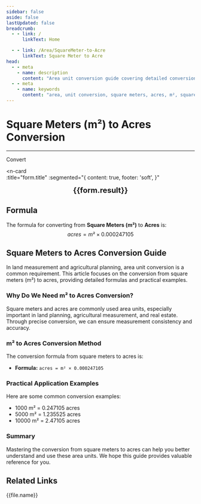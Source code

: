 ```yaml
---
sidebar: false
aside: false
lastUpdated: false
breadcrumb:
  - - link: /
      linkText: Home

  - - link: /Area/SquareMeter-to-Acre
      linkText: Square Meter to Acre
head:
  - - meta
    - name: description
      content: "Area unit conversion guide covering detailed conversion formulas and explanations from square meters (m²) to acres."
  - - meta
    - name: keywords
      content: "area, unit conversion, square meters, acres, m², square meters to acres, area conversion guide, square meters to acre conversion, m² to acre conversion, square meters to acres, meter square to acres, square meters acres converter, m² to acres, square meters convert acres, meter square to acres, square meters to acres conversion, m² acres conversion, square meters acres calculation, meter square acres conversion, square meters convert acres, m² to acres, square meters acres converter, meter square to acres conversion, square meters acres conversion formula, m² convert acres, square meters to acres calculation, meter square convert acres, square meters acres conversion table, m² acres conversion, square meters to acres calculation, meter square acres conversion, square meters to acres conversion tool, m² to acres conversion, square meters acres unit conversion, area conversion"
---
```

# Square Meters (m²) to Acres Conversion
---
<script setup>
import { onMounted, reactive, inject, ref } from 'vue'
import { NButton, NForm, NFormItem, NInput, NInputNumber, NSelect, NCard, useMessage,NGrid ,NGi } from 'naive-ui'
import { defineClientComponent } from 'vitepress'
import { Area } from '../files';
const seoKey = [
  'square meters to acres conversion',
  'm² to acre conversion',
  'square meters to acres',
  'meter square to acres',
  'square meters acres converter',
  'm² to acres',
  'square meters convert acres',
  'meter square to acres',
  'square meters to acres conversion',
  'm² acres conversion',
  'square meters acres calculation',
  'meter square acres conversion',
  'square meters convert acres',
  'm² to acres',
  'square meters acres converter',
  'meter square to acres conversion',
  'square meters acres conversion formula',
  'm² convert acres',
  'square meters to acres calculation',
  'meter square convert acres',
  'square meters acres conversion table',
  'm² acres conversion',
  'square meters to acres calculation',
  'meter square acres conversion',
  'square meters to acres conversion tool',
  'm² to acres conversion',
  'square meters acres unit conversion',
  'area conversion'
]
const convert = inject('convert')

const form = reactive({
  number: null,
  result: '',
  title: 'Square Meters (m²) to Acres Conversion',
})

const convertHandler = () => {
  if (form.number !== null && !isNaN(form.number)) {
    const convertedValue = parseFloat(form.number) * 0.000247105
    form.result = `${form.number}m² = ${convertedValue.toFixed(6)} acres`
  } else {
    form.result = 'Please enter a valid number.'
  }
}
</script>

<n-form size="large" :model="form">
  <n-form-item label="Square Meters (m²)">
    <n-input-number v-model:value="form.number" placeholder="Enter square meters" style="width: 100%" />
  </n-form-item>
  <n-form-item>
    <n-button type="info" @click="convertHandler" block>Convert</n-button>
  </n-form-item>
</n-form>

<n-card  
  :title="form.title"
  :segmented="{
    content: true,
    footer: 'soft',
  }"
>
  <div  style="text-align:center;font-size:20px;">
    <strong>{{form.result}}</strong>
  </div>
    <template #footer>
    <div>
      <span v-for="item of seoKey">{{item}}, </span>
    </div>
  </template>
</n-card>

## Formula

The formula for converting from **Square Meters (m²)** to **Acres** is:
$$ acres = m² \times 0.000247105 $$

## Square Meters to Acres Conversion Guide

In land measurement and agricultural planning, area unit conversion is a common requirement. This article focuses on the conversion from square meters (m²) to acres, providing detailed formulas and practical examples.

### Why Do We Need m² to Acres Conversion?

Square meters and acres are commonly used area units, especially important in land planning, agricultural measurement, and real estate. Through precise conversion, we can ensure measurement consistency and accuracy.

### m² to Acres Conversion Method

The conversion formula from square meters to acres is:

- **Formula:** `acres = m² × 0.000247105`

### Practical Application Examples

Here are some common conversion examples:

- 1000 m² = 0.247105 acres
- 5000 m² = 1.235525 acres
- 10000 m² = 2.47105 acres

### Summary

Mastering the conversion from square meters to acres can help you better understand and use these area units. We hope this guide provides valuable reference for you.

## Related Links
<n-grid x-gap="12" :cols="2">
  <n-gi v-for="(file, index) in Area" :key="index">
    <n-button
      text
      tag="a"
      :href="file.path"
      type="info"
    >
      {{file.name}}
    </n-button>
  </n-gi>
</n-grid>